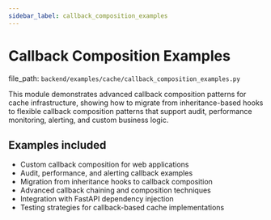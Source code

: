 ```yaml
---
sidebar_label: callback_composition_examples
---
```


# Callback Composition Examples

  file_path: `backend/examples/cache/callback_composition_examples.py`

This module demonstrates advanced callback composition patterns for cache infrastructure,
showing how to migrate from inheritance-based hooks to flexible callback composition
patterns that support audit, performance monitoring, alerting, and custom business logic.

## Examples included

- Custom callback composition for web applications
- Audit, performance, and alerting callback examples
- Migration from inheritance hooks to callback composition
- Advanced callback chaining and composition techniques
- Integration with FastAPI dependency injection
- Testing strategies for callback-based cache implementations
